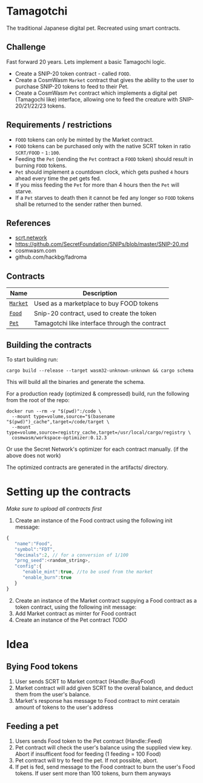 # Tamagotchi

The traditional Japanese digital pet. Recreated using smart contracts.

## Challenge

Fast forward 20 years. Lets implement a basic Tamagochi logic.

- Create a SNIP-20 token contract - called `FOOD`.
- Create a CosmWasm `Market` contract that gives the ability to the user to purchase SNIP-20 tokens to feed to their Pet.
- Create a CosmWasm `Pet` contract which implements a digital pet (Tamagochi like) interface, allowing one to feed the creature with SNIP-20/21/22/23 tokens.

## Requirements / restrictions

- `FOOD` tokens can only be minted by the Market contract.
- `FOOD` tokens can be purchased only with the native SCRT token in ratio `SCRT/FOOD` - `1:100`.
- Feeding the `Pet` (sending the `Pet` contract a `FOOD` token) should result in burning `FOOD` tokens.
- `Pet` should implement a countdown clock, which gets pushed `4` hours ahead every time the pet gets fed.
- If you miss feeding the `Pet` for more than 4 hours then the `Pet` will starve.
- If a `Pet` starves to death then it cannot be fed any longer so `FOOD` tokens shall be returned to the sender rather then burned.


## References
- [scrt.network](https://scrt.network)
- https://github.com/SecretFoundation/SNIPs/blob/master/SNIP-20.md
- cosmwasm.com
- github.com/hackbg/fadroma


## Contracts

| Name                         | Description                                    |
| ---------------------------- | ---------------------------------------------- |
| [`Market`](contracts/Market) | Used as a marketplace to buy FOOD tokens       |
| [`Food`](packages/Food)      | Snip-20 contract, used to create the token     |
| [`Pet`](contracts/Pet)       | Tamagotchi like interface through the contract |

## Building the contracts

To start building run:

```
cargo build --release --target wasm32-unknown-unknown && cargo schema
```

This will build all the binaries and generate the schema.

For a production ready (optimized & compressed) build, run the following from the root of the repo:

```
docker run --rm -v "$(pwd)":/code \
  --mount type=volume,source="$(basename "$(pwd)")_cache",target=/code/target \
  --mount type=volume,source=registry_cache,target=/usr/local/cargo/registry \
  cosmwasm/workspace-optimizer:0.12.3
```

Or use the Secret Network's optimizer for each contract manually. (if the above does not work)

The optimized contracts are generated in the artifacts/ directory.

# Setting up the contracts

_Make sure to upload all contracts first_

1. Create an instance of the Food contract using the following init message:

```javascript
{
   "name":"Food",
   "symbol":"FDT",
   "decimals":2, // for a conversion of 1/100
   "prng_seed":<random_string>,
   "config":{
      "enable_mint":true, //to be used from the market
      "enable_burn":true
   }
}
```

2. Create an instance of the Market contract suppying a Food contract as a token contract,  using the following init message:
3. Add Market contract as minter for Food contract
4. Create an instance of the Pet contract
    _TODO_

# Idea

## Bying Food tokens

1. User sends SCRT to Market contract (Handle::BuyFood)
2. Market contract will add given SCRT to the overall balance, and deduct them from the user's balance.
3. Market's response has message to Food contract to mint ceratain amount of tokens to the user's address

## Feeding a pet

1. Users sends Food token to the Pet contract (Handle::Feed)
2. Pet contract will check the user's balance using the supplied view key. Abort if insufficent food for feeding (1 feeding = 100 Food)
3. Pet contract will try to feed the pet. If not possible, abort.
4. If pet is fed, send message to the Food contract to burn the user's Food tokens. If user sent more than 100 tokens, burn them anyways

